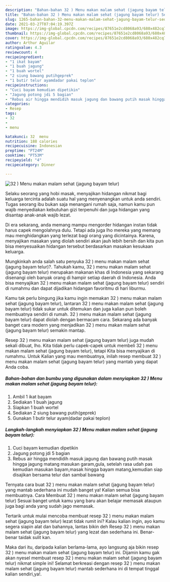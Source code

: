 ```yaml
---
description: "Bahan-bahan 32 ) Menu makan malam sehat (jagung bayam telur) Sederhana Untuk Jualan"
title: "Bahan-bahan 32 ) Menu makan malam sehat (jagung bayam telur) Sederhana Untuk Jualan"
slug: 1265-bahan-bahan-32-menu-makan-malam-sehat-jagung-bayam-telur-sederhana-untuk-jualan
date: 2021-03-27T07:04:19.397Z
image: https://img-global.cpcdn.com/recipes/87651e2cd8068a93/680x482cq70/32-menu-makan-malam-sehat-jagung-bayam-telur-foto-resep-utama.jpg
thumbnail: https://img-global.cpcdn.com/recipes/87651e2cd8068a93/680x482cq70/32-menu-makan-malam-sehat-jagung-bayam-telur-foto-resep-utama.jpg
cover: https://img-global.cpcdn.com/recipes/87651e2cd8068a93/680x482cq70/32-menu-makan-malam-sehat-jagung-bayam-telur-foto-resep-utama.jpg
author: Arthur Aguilar
ratingvalue: 4.3
reviewcount: 4
recipeingredient:
- "1 ikat bayam"
- "1 buah jagung"
- "1 buah wortel"
- "2 siung bawang putihgeprek"
- "1 butir telur ayamdadar pakai teplon"
recipeinstructions:
- "Cuci bayam kemudian dipetikin"
- "Jagung potong jdi 5 bagian"
- "Rebus air hingga mendidih masuk jagung dan bawang putih masak hingga jagung matang masukan garam,gula, setelah rasa udah pas kemudian masukan bayam,masak hingga bayam matang,kemudian siap disajikan bersama telur dan sambal bawang"
categories:
- Resep
tags:
- 32
- 
- menu

katakunci: 32  menu 
nutrition: 188 calories
recipecuisine: Indonesian
preptime: "PT24M"
cooktime: "PT53M"
recipeyield: "4"
recipecategory: Dinner

---
```



![32 ) Menu makan malam sehat (jagung bayam telur)](https://img-global.cpcdn.com/recipes/87651e2cd8068a93/680x482cq70/32-menu-makan-malam-sehat-jagung-bayam-telur-foto-resep-utama.jpg)

Selaku seorang yang hobi masak, menyajikan hidangan nikmat bagi keluarga tercinta adalah suatu hal yang menyenangkan untuk anda sendiri. Tugas seorang ibu bukan saja menangani rumah saja, namun kamu pun wajib menyediakan kebutuhan gizi terpenuhi dan juga hidangan yang disantap anak-anak wajib lezat.

Di era  sekarang, anda memang mampu mengorder hidangan instan tidak harus capek mengolahnya dulu. Tetapi ada juga lho mereka yang memang mau menghidangkan yang terlezat bagi orang yang dicintainya. Karena, menyajikan masakan yang diolah sendiri akan jauh lebih bersih dan kita pun bisa menyesuaikan hidangan tersebut berdasarkan masakan kesukaan keluarga. 



Mungkinkah anda salah satu penyuka 32 ) menu makan malam sehat (jagung bayam telur)?. Tahukah kamu, 32 ) menu makan malam sehat (jagung bayam telur) merupakan makanan khas di Indonesia yang sekarang disenangi oleh banyak orang di hampir setiap daerah di Indonesia. Anda bisa menyajikan 32 ) menu makan malam sehat (jagung bayam telur) sendiri di rumahmu dan dapat dijadikan hidangan favoritmu di hari liburmu.

Kamu tak perlu bingung jika kamu ingin memakan 32 ) menu makan malam sehat (jagung bayam telur), lantaran 32 ) menu makan malam sehat (jagung bayam telur) tidak sukar untuk ditemukan dan juga kalian pun boleh membuatnya sendiri di rumah. 32 ) menu makan malam sehat (jagung bayam telur) dapat diolah dengan bermacam cara. Sekarang ada banyak banget cara modern yang menjadikan 32 ) menu makan malam sehat (jagung bayam telur) semakin mantap.

Resep 32 ) menu makan malam sehat (jagung bayam telur) juga mudah sekali dibuat, lho. Kita tidak perlu capek-capek untuk membeli 32 ) menu makan malam sehat (jagung bayam telur), tetapi Kita bisa menyajikan di rumahmu. Untuk Kalian yang mau membuatnya, inilah resep membuat 32 ) menu makan malam sehat (jagung bayam telur) yang mantab yang dapat Anda coba.

<!--inarticleads1-->

##### Bahan-bahan dan bumbu yang digunakan dalam menyiapkan 32 ) Menu makan malam sehat (jagung bayam telur):

1. Ambil 1 ikat bayam
1. Sediakan 1 buah jagung
1. Siapkan 1 buah wortel
1. Sediakan 2 siung bawang putih(geprek)
1. Gunakan 1 butir telur ayam(dadar pakai teplon)




<!--inarticleads2-->

##### Langkah-langkah menyiapkan 32 ) Menu makan malam sehat (jagung bayam telur):

1. Cuci bayam kemudian dipetikin
1. Jagung potong jdi 5 bagian
1. Rebus air hingga mendidih masuk jagung dan bawang putih masak hingga jagung matang masukan garam,gula, setelah rasa udah pas kemudian masukan bayam,masak hingga bayam matang,kemudian siap disajikan bersama telur dan sambal bawang




Ternyata cara buat 32 ) menu makan malam sehat (jagung bayam telur) yang mantab sederhana ini mudah banget ya! Kalian semua bisa membuatnya. Cara Membuat 32 ) menu makan malam sehat (jagung bayam telur) Sesuai banget untuk kamu yang baru akan belajar memasak ataupun juga bagi anda yang sudah jago memasak.

Tertarik untuk mulai mencoba membuat resep 32 ) menu makan malam sehat (jagung bayam telur) lezat tidak rumit ini? Kalau kalian ingin, ayo kamu segera siapin alat dan bahannya, lantas bikin deh Resep 32 ) menu makan malam sehat (jagung bayam telur) yang lezat dan sederhana ini. Benar-benar taidak sulit kan. 

Maka dari itu, daripada kalian berlama-lama, ayo langsung aja bikin resep 32 ) menu makan malam sehat (jagung bayam telur) ini. Dijamin kamu gak akan nyesel membuat resep 32 ) menu makan malam sehat (jagung bayam telur) nikmat simple ini! Selamat berkreasi dengan resep 32 ) menu makan malam sehat (jagung bayam telur) mantab sederhana ini di tempat tinggal kalian sendiri,ya!.

